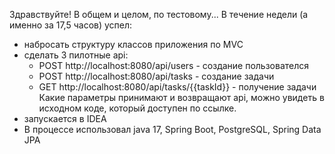 Здравствуйте!
В общем и целом, по тестовому... В течение недели (а именно за 17,5 часов) успел:
- набросать структуру классов приложения по MVC
- сделать 3 пилотные api:
    - POST http://localhost:8080/api/users - создание пользователся
    - POST http://localhost:8080/api/tasks - создание задачи
    - GET http://localhost:8080/api/tasks/{{taskId}} - получение задачи
Какие параметры принимают и возвращают api, можно увидеть в исходном коде, который доступен по ссылке.
- запускается в IDEA
- В процессе использовал java 17,  Spring Boot, PostgreSQL, Spring Data JPA
